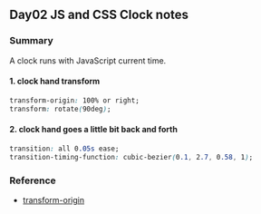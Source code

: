 ## Day02 JS and CSS Clock notes

### Summary
A clock runs with JavaScript current time.

#### 1. clock hand transform

```css
transform-origin: 100% or right;
transform: rotate(90deg);
```

#### 2. clock hand goes a little bit back and forth

```css
transition: all 0.05s ease;
transition-timing-function: cubic-bezier(0.1, 2.7, 0.58, 1);
```

### Reference

- [transform-origin](https://css-tricks.com/almanac/properties/t/transform-origin/)

